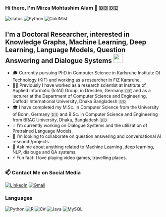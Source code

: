 ### Hi there, I'm Mirza Mohtashim Alam 👋 🇧🇩 🇩🇪 
![status](https://img.shields.io/badge/status-up-brightgreen) ![Python](https://img.shields.io/badge/Python-%E2%99%A5%EF%B8%8F-green)  <img src="https://komarev.com/ghpvc/?username=ColdMist" alt="ColdMist" /> 
## I'm a Doctoral Researcher, interested in Knowledge Graphs, Machine Learning, Deep Learning, Language Models, Question Answering and Dialogue Systems  <img src="https://emojis.slackmojis.com/emojis/images/1531849430/4246/blob-sunglasses.gif?1531849430" width="30"/>
- 🎓 Currently pursuing PhD in Computer Science in Karlsruhe Institute Of Technology (KIT) and working as a researcher in FIZ Karsruhe. 
- 🧑‍💻 Previously I have worked as a research scientist at Institute of Applied Informatic (InfAI)  Group, in Dresden, Germany 🇩🇪 and as a lecturer at the Department of Computer Science and Engineering, Daffodil International University, Dhaka Bangladesh 🇧🇩
- 🎓 I have completed my M.Sc. in Computer Science from the University of Bonn, Germany 🇩🇪 and B.Sc. in Computer Science and Engineering from BRAC University, Dhaka, Bangladesh 🇧🇩
- 💡 I’m currently working on Dialogue Systems and the utilization of Pretrained Language Models.
- 🤝 I’m looking to collaborate on question answering and conversational AI research/projects.
- 💬 Ask me about anything related to Machine Learning ,deep learning, NLP, dialouge and QA systems.
- ⚡ Fun fact: I love playing video games, travelling places. 
### 📫 Contact Me on Social Media 
<p><a href="https://www.linkedin.com/in/mirza09" target="_blank"><img alt="LinkedIn" src="https://img.shields.io/badge/linkedin-%230077B5.svg?&style=for-the-badge&logo=linkedin&logoColor=white" /></a> 
<a href="mailto:turzo.mohtasim@gmail.com" target="_blank"><img alt="Gmail" src="https://img.shields.io/badge/gmail-D14836?&style=for-the-badge&logo=gmail&logoColor=white"/></a>
</p>


### Languages

![Python](https://img.shields.io/badge/python-3670A0?style=for-the-badge&logo=python&logoColor=ffdd54)
![R](https://img.shields.io/badge/r-%23276DC3.svg?style=for-the-badge&logo=r&logoColor=white)
![C#](https://img.shields.io/badge/c%23-%23239120.svg?style=for-the-badge&logo=c-sharp&logoColor=white)
![Java](https://img.shields.io/badge/java-%23ED8B00.svg?style=for-the-badge&logo=java&logoColor=white)
![MySQL](https://img.shields.io/badge/mysql-%2300f.svg?style=for-the-badge&logo=mysql&logoColor=white)

